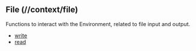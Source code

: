 ## File (//context/file)
Functions to interact with the Environment, related to file input and output.

* [write](file_write.md)
* [read](file_read.md)